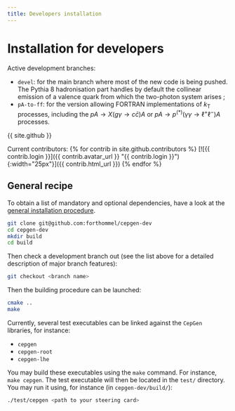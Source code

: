 ```yaml
---
title: Developers installation
---
```


# Installation for developers

Active development branches:

- `devel`: for the main branch where most of the new code is being pushed. The Pythia 8 hadronisation part handles by default the collinear emission of a valence quark from which the two-photon system arises ;
- `pA-to-ff`: for the version allowing FORTRAN implementations of $k _ \mathrm{T}$ processes, including the $pA\to X(g\gamma\to c\bar c)A$ or $pA\to p^{(\ast)}(\gamma\gamma\to\ell^+\ell^-)A$ processes.

{{ site.github }}

Current contributors: {% for contrib in site.github.contributors %}
[![{{ contrib.login }}]({{ contrib.avatar_url }} "{{ contrib.login }}"){:width="25px"}]({{ contrib.html_url }})
{% endfor %}

## General recipe

To obtain a list of mandatory and optional dependencies, have a look at the [general installation procedure](install).

~~~ sh
git clone git@github.com:forthommel/cepgen-dev
cd cepgen-dev
mkdir build
cd build
~~~

Then check a development branch out (see the list above for a detailed description of major branch features):

~~~ sh
git checkout <branch name>
~~~

Then the building procedure can be launched:

~~~ sh
cmake ..
make
~~~

Currently, several test executables can be linked against the `CepGen` libraries, for instance:

- `cepgen`
- `cepgen-root`
- `cepgen-lhe`

You may build these executables using the `make` command. For instance, `make cepgen`.
The test executable will then be located in the `test/` directory.
You may run it using, for instance (in `cepgen-dev/build/`):

~~~ sh
./test/cepgen <path to your steering card>
~~~


